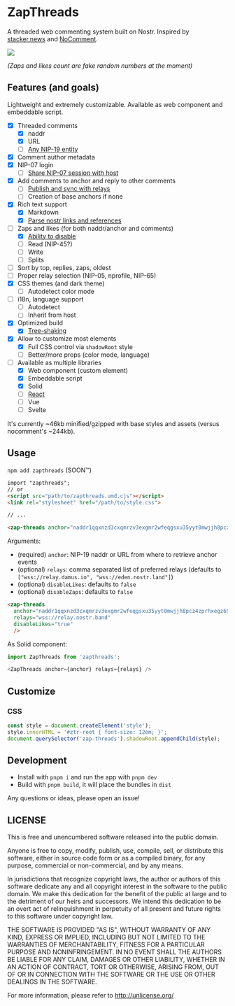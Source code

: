 # ZapThreads

A threaded web commenting system built on Nostr. Inspired by [stacker.news](https://stacker.news) and [NoComment](https://github.com/fiatjaf/nocomment).

![](https://nostr.build/i/0c9c2fbd41a9f6a8b0095bfbbae7562c8ed316f8cc5188de044fb453dbd2b1f5.jpg)

_(Zaps and likes count are fake random numbers at the moment)_

## Features (and goals)

Lightweight and extremely customizable. Available as web component and embeddable script.

 - [x] Threaded comments
   - [x] naddr
   - [x] URL
   - [ ] [Any NIP-19 entity](https://github.com/fr4nzap/zapthreads/issues/7)
 - [x] Comment author metadata
 - [x] NIP-07 login
   - [ ] [Share NIP-07 session with host](https://github.com/fr4nzap/zapthreads/issues/2)
 - [x] Add comments to anchor and reply to other comments
   - [ ] [Publish and sync with relays](https://github.com/fr4nzap/zapthreads/issues/3)
   - [ ] Creation of base anchors if none
 - [x] Rich text support
   - [x] Markdown
   - [x] [Parse nostr links and references](https://github.com/fr4nzap/zapthreads/issues/5)
 - [ ] Zaps and likes (for both naddr/anchor and comments)
   - [x] [Ability to disable](https://github.com/fr4nzap/zapthreads/issues/4)
   - [ ] Read (NIP-45?)
   - [ ] Write
   - [ ] Splits
 - [ ] Sort by top, replies, zaps, oldest
 - [ ] Proper relay selection (NIP-05, nprofile, NIP-65)
 - [x] CSS themes (and dark theme)
   - [ ] Autodetect color mode
 - [ ] i18n, language support
   - [ ] Autodetect
   - [ ] Inherit from host
 - [x] Optimized build
   - [x] [Tree-shaking](https://github.com/fr4nzap/zapthreads/issues/6)
 - [x] Allow to customize most elements
   - [x] Full CSS control via `shadowRoot` style
   - [ ] Better/more props (color mode, language)
 - [ ] Available as multiple libraries
   - [x] Web component (custom element)
   - [x] Embeddable script
   - [x] Solid
   - [ ] [React](https://github.com/fr4nzap/zapthreads/issues/1)
   - [ ] Vue
   - [ ] Svelte

It's currently ~46kb minified/gzipped with base styles and assets (versus nocomment's ~244kb).

## Usage

`npm add zapthreads` (SOON™️)

```html
import "zapthreads";
// or
<script src="path/to/zapthreads.umd.cjs"></script>
<link rel="stylesheet" href="/path/to/style.css">

// ...

<zap-threads anchor="naddr1qqxnzd3cxqmrzv3exgmr2wfeqgsxu35yyt0mwjjh8pcz4zprhxegz69t4wr9t74vk6zne58wzh0waycrqsqqqa28pjfdhz" />
```

Arguments:

 - (required) `anchor`: NIP-19 naddr or URL from where to retrieve anchor events
 - (optional) `relays`: comma separated list of preferred relays (defaults to `["wss://relay.damus.io", "wss://eden.nostr.land"]`)
 - (optional) `disableLikes`: defaults to `false`
 - (optional) `disableZaps`: defaults to `false`

```html
<zap-threads 
  anchor="naddr1qqxnzd3cxqmrzv3exgmr2wfeqgsxu35yyt0mwjjh8pcz4zprhxegz69t4wr9t74vk6zne58wzh0waycrqsqqqa28pjfdhz"
  relays="wss://relay.nostr.band"
  disableLikes="true"
  />
```

As Solid component:

```js
import ZapThreads from 'zapthreads';

<ZapThreads anchor={anchor} relays={relays} />
```

## Customize

### CSS

```js
const style = document.createElement('style');
style.innerHTML = '#ztr-root { font-size: 12em; }';
document.querySelector('zap-threads').shadowRoot.appendChild(style);
```

## Development

 - Install with `pnpm i` and run the app with `pnpm dev`
 - Build with `pnpm build`, it will place the bundles in `dist`

Any questions or ideas, please open an issue!

## LICENSE

This is free and unencumbered software released into the public domain.

Anyone is free to copy, modify, publish, use, compile, sell, or
distribute this software, either in source code form or as a compiled
binary, for any purpose, commercial or non-commercial, and by any
means.

In jurisdictions that recognize copyright laws, the author or authors
of this software dedicate any and all copyright interest in the
software to the public domain. We make this dedication for the benefit
of the public at large and to the detriment of our heirs and
successors. We intend this dedication to be an overt act of
relinquishment in perpetuity of all present and future rights to this
software under copyright law.

THE SOFTWARE IS PROVIDED "AS IS", WITHOUT WARRANTY OF ANY KIND,
EXPRESS OR IMPLIED, INCLUDING BUT NOT LIMITED TO THE WARRANTIES OF
MERCHANTABILITY, FITNESS FOR A PARTICULAR PURPOSE AND NONINFRINGEMENT.
IN NO EVENT SHALL THE AUTHORS BE LIABLE FOR ANY CLAIM, DAMAGES OR
OTHER LIABILITY, WHETHER IN AN ACTION OF CONTRACT, TORT OR OTHERWISE,
ARISING FROM, OUT OF OR IN CONNECTION WITH THE SOFTWARE OR THE USE OR
OTHER DEALINGS IN THE SOFTWARE.

For more information, please refer to <http://unlicense.org/>